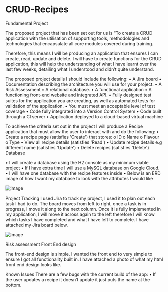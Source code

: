 # CRUD-Recipes

Fundamental Project

The proposed project that has been set out for us is “To create a CRUD application with the utilisation of supporting tools, methodologies and technologies that encapsulate all core modules covered during training.

Therefore, this means I will be producing an application that ensures I can create, read, update and delete. I will have to create functions for the CRUD application, this will help the understanding of what I have learnt over the last few weeks, detailing what I understood and didn’t quite understand. 

The proposed project details I should include the following:
•	A Jira board 
•	Documentation describing the architecture you will use for your project.
•	A Risk Assessment
•	A relational database. 
•	A functional application 
•	A functioning front-end website and integrated API. 
•	Fully designed test suites for the application you are creating, as well as automated tests for validation of the application. 
•	You must meet an acceptable level of test coverage 
•	Code fully integrated into a Version Control System
•	Code built through a CI server
•	Application deployed to a cloud-based virtual machine

To achieve the criteria set out in the project I will produce a Recipe application that must allow the user to interact with and do the following:
•	Create a recipe page (satisfies 'Create') that stores:
o	ID
o	Name
o	Flavour
o	Type
•	View all recipe details (satisfies 'Read') 
•	Update recipe details e.g different name (satisfies 'Update')
•	Delete recipes (satisfies 'Delete')
Database 

•	I will create a database using the H2 console as my minimum viable project 
•	If I have extra time I will use a MySQL database on Google Cloud.
•	I will have one database with the recipe features inside
•	Below is an ERD image of how I want my database to look with the attributes I would like

![image](https://user-images.githubusercontent.com/71395610/96378671-94d14f80-1185-11eb-94c7-9e3cb93aa6a2.png)

Project Tracking 
I used Jira to track my project, I used it to plan out each task I had to do. The board moves from left to right, once a task is in progress, I move it along to the next column. Once it is fully implemented in my application, I will move it across again to the left therefore I will know which tasks I have completed and what I have left to complete. I have attached my Jira board below.


![image](https://user-images.githubusercontent.com/71395610/96378711-d9f58180-1185-11eb-9390-a2ddc200135f.png)






Risk assessment 
Front End design 

The front-end design is simple. I wanted the front end to very simple to ensure I got all functionality built in. I have attached a photo of what my html front end design looks like. 
















Known Issues
There are a few bugs with the current build of the app:
•	If the user updates a recipe it doesn’t update it just puts the name at the bottom.

